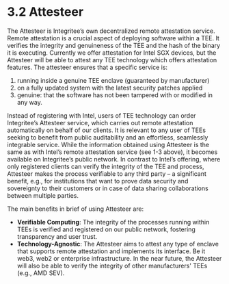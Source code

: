 # 3.2 Attesteer

The Attesteer is Integritee’s own decentralized remote attestation service. Remote attestation is a crucial aspect of deploying software within a TEE. It verifies the integrity and genuineness of the TEE and the hash of the binary it is executing. Currently we offer attestation for Intel SGX devices, but the Attesteer will be able to attest any TEE technology which offers attestation features. The attesteer ensures that a specific service is:

1. running inside a genuine TEE enclave (guaranteed by manufacturer)
2. on a fully updated system with the latest security patches applied
3. genuine: that the software has not been tampered with or modified in any way.

Instead of registering with Intel, users of TEE technology can order Integritee’s Attesteer service, which carries out remote attestation automatically on behalf of our clients. It is relevant to any user of TEEs seeking to benefit from public auditability and an effortless, seamlessly integrable service. While the information obtained using Attesteer is the same as with Intel’s remote attestation service (see 1-3 above), it becomes available on Integritee’s public network. In contrast to Intel’s offering, where only registered clients can verify the integrity of the TEE and process, Attesteer makes the process verifiable to any third party – a significant benefit, e.g., for institutions that want to prove data security and sovereignty to their customers or in case of data sharing collaborations between multiple parties.

The main benefits in brief of using Attesteer are:

* **Verifiable Computing**: The integrity of the processes running within TEEs is verified and registered on our public network, fostering transparency and user trust.
* **Technology-Agnostic**: The Attesteer aims to attest any type of enclave that supports remote attestation and implements its interface. Be it web3, web2 or enterprise infrastructure. In the near future, the Attesteer will also be able to verify the integrity of other manufacturers' TEEs (e.g., AMD SEV).
